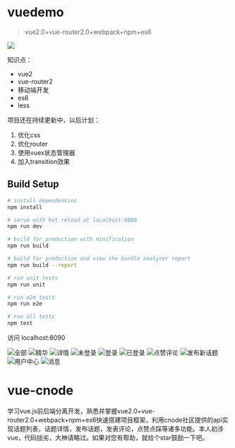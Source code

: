 # vuedemo

> vue2.0+vue-router2.0+webpack+npm+es6

![](./clipscreen/0.jpg)

知识点：
* vue2
* vue-router2
* 移动端开发
* es6
* less

项目还在持续更新中，以后计划：
1. 优化css
2. 优化router
3. 使用vuex状态管理器
4. 加入transition效果

## Build Setup

``` bash
# install dependencies
npm install

# serve with hot reload at localhost:8080
npm run dev

# build for production with minification
npm run build

# build for production and view the bundle analyzer report
npm run build --report

# run unit tests
npm run unit

# run e2e tests
npm run e2e

# run all tests
npm test
```

访问 localhost:8090

![全部](./clipscreen/1.jpg)
![精华](./clipscreen/3.jpg)
![详情](./clipscreen/4.jpg)
![未登录](./clipscreen/7.jpg)
![登录](./clipscreen/8.jpg)
![已登录](./clipscreen/2.jpg)
![点赞评论](./clipscreen/5.jpg)
![发布新话题](./clipscreen/6.jpg)
![用户中心](./clipscreen/9.jpg)
![消息](./clipscreen/10.jpg)

# vue-cnode

学习vue.js前后端分离开发，熟悉并掌握vue2.0+vue-router2.0+webpack+npm+es6快速搭建项目框架，利用cnode社区提供的api实现话题列表，话题详情，发布话题，发表评论，点赞点踩等诸多功能。本人初涉vue，代码拙劣，大神请略过。如果对您有帮助，就给个star鼓励一下吧。
